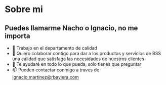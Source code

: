 # Sobre mi
## Puedes llamarme Nacho o Ignacio, no me importa

- 🔭 Trabajo en el departamento de calidad
- 👯 Quiero colaborar contigo para dar a los productos y servicios de BSS una calidad que satisfaga las necesidades de nuestros clientes
- 💬 Te ayudaré en todo lo que pueda, solo tienes que preguntar
- 📫 Pueden contactar conmigo a traves de ignacio.martinez@rbaviera.com
